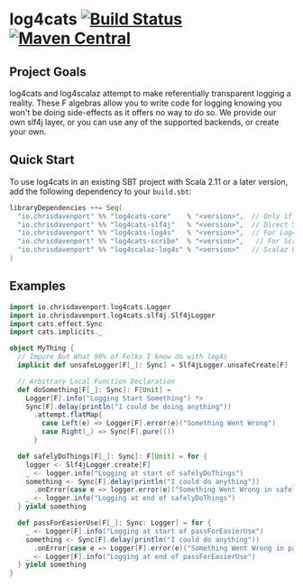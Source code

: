 # log4cats [![Build Status](https://travis-ci.org/ChristopherDavenport/log4cats.svg?branch=master)](https://travis-ci.org/ChristopherDavenport/log4cats) [![Maven Central](https://maven-badges.herokuapp.com/maven-central/io.chrisdavenport/log4cats-core_2.12/badge.svg)](https://maven-badges.herokuapp.com/maven-central/io.chrisdavenport/log4cats-core_2.12)

## Project Goals

log4cats and log4scalaz attempt to make referentially transparent logging a reality. These F algebras allow you to write
code for logging knowing you won't be doing side-effects as it offers no way to do so. We provide our own slf4j layer,
or you can use any of the supported backends, or create your own.

## Quick Start

To use log4cats in an existing SBT project with Scala 2.11 or a later version, add the following dependency to your
`build.sbt`:

```scala
libraryDependencies ++= Seq(
  "io.chrisdavenport" %% "log4cats-core"    % "<version>",  // Only if you want to Support Any Backend
  "io.chrisdavenport" %% "log4cats-slf4j"   % "<version>",  // Direct Slf4j Support - Recommended
  "io.chrisdavenport" %% "log4cats-log4s"   % "<version>",  // For Log4s Support
  "io.chrisdavenport" %% "log4cats-scribe"  % "<version>",   // For Scribe Support
  "io.chrisdavenport" %% "log4scalaz-log4s" % "<version>"   // Scalaz Log4s Support
)
```

## Examples

```scala
import io.chrisdavenport.log4cats.Logger
import io.chrisdavenport.log4cats.slf4j.Slf4jLogger
import cats.effect.Sync
import cats.implicits._

object MyThing {
  // Impure But What 90% of Folks I know do with log4s
  implicit def unsafeLogger[F[_]: Sync] = Slf4jLogger.unsafeCreate[F]

  // Arbitrary Local Function Declaration
  def doSomething[F[_]: Sync]: F[Unit] =
    Logger[F].info("Logging Start Something") *>
    Sync[F].delay(println("I could be doing anything"))
      .attempt.flatMap{
        case Left(e) => Logger[F].error(e)("Something Went Wrong")
        case Right(_) => Sync[F].pure(())
      }

  def safelyDoThings[F[_]: Sync]: F[Unit] = for {
    logger <- Slf4jLogger.create[F]
    _ <- logger.info("Logging at start of safelyDoThings")
    something <- Sync[F].delay(println("I could do anything"))
      .onError{case e => logger.error(e)("Something Went Wrong in safelyDoThings")}
    _ <- logger.info("Logging at end of safelyDoThings")
  } yield something

  def passForEasierUse[F[_]: Sync: Logger] = for {
    _ <- Logger[F].info("Logging at start of passForEasierUse")
    something <- Sync[F].delay(println("I could do anything"))
      .onError{case e => Logger[F].error(e)("Something Went Wrong in passForEasierUse")}
    _ <- Logger[F].info("Logging at end of passForEasierUse")
  } yield something
}
```
